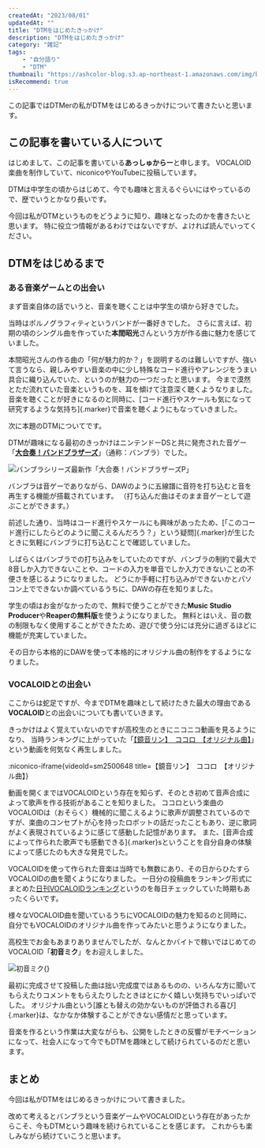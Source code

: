```yaml
---
createdAt: "2023/08/01"
updatedAt: ""
title: "DTMをはじめたきっかけ"
description: "DTMをはじめたきっかけ"
category: "雑記"
tags:
    - "自分語り"
    - "DTM"
thumbnail: "https://ashcolor-blog.s3.ap-northeast-1.amazonaws.com/img/blog/random-note/band_bro_p.JPG"
isRecommend: true
---
```


この記事ではDTMerの私がDTMをはじめるきっかけについて書きたいと思います。

## この記事を書いている人について

はじめまして、この記事を書いている**あっしゅからー**と申します。
VOCALOID楽曲を制作していて、niconicoやYouTubeに投稿しています。

DTMは中学生の頃からはじめて、今でも趣味と言えるぐらいにはやっているので、歴でいうとかなり長いです。

今回は私がDTMというものをどうように知り、趣味となったのかを書きたいと思います。
特に役立つ情報があるわけではないですが、よければ読んでいってください。

## DTMをはじめるまで

### ある音楽ゲームとの出会い

まず音楽自体の話でいうと、音楽を聴くことは中学生の頃から好きでした。

当時はポルノグラフィティというバンドが一番好きでした。
さらに言えば、初期の頃のシングル曲を作っていた**本間昭光**さんという方が作る曲に魅力を感じていました。

本間昭光さんの作る曲の「何が魅力的か？」を説明するのは難しいですが、強いて言うなら、親しみやすい音楽の中に少し特殊なコード進行やアレンジをうまい具合に織り込んでいた、というのが魅力の一つだったと思います。
今まで漠然とただ流れていた音楽というものを、耳を傾けて注意深く聴くようなりました。
音楽を聴くことが好きになるのと同時に、[コード進行やスケールも気になって研究するような気持ち]{.marker}で音楽を聴くようにもなっていきました。

次に本題のDTMについてです。

DTMが趣味になる最初のきっかけはニンテンドーDSと共に発売された音ゲー「[**大合奏！バンドブラザーズ**](https://www.nintendo.co.jp/ds/abbj/index.html
)」（通称：バンブラ）でした。

![バンブラシリーズ最新作「大合奏！バンドブラザーズP」](https://ashcolor-blog.s3.ap-northeast-1.amazonaws.com/img/blog/random-note/band_bro_p.JPG)

バンブラは音ゲーでありながら、DAWのように五線譜に音符を打ち込むと音を再生する機能が搭載されています。
（打ち込んだ曲はそのまま音ゲーとして遊ぶことができます。）

前述した通り、当時はコード進行やスケールにも興味があったため、[「このコード進行にしたらどのように聞こえるんだろう？」という疑問]{.marker}が生じたときに気軽にバンブラに打ち込むことで確認していました。

しばらくはバンブラでの打ち込みをしていたのですが、バンブラの制約で最大で8音しか入力できないことや、コードの入力を単音でしか入力できないことの不便さを感じるようになりました。
どうにか手軽に打ち込みができないかとパソコン上でできないか調べているうちに、DAWの存在を知りました。

学生の頃はお金がなかったので、無料で使うことができた**Music Studio Producer**や**Reaperの無料版**を使うようになりました。
無料とはいえ、音の数の制限もなく使用することができたため、遊びで使う分には充分に過ぎるほどに機能が充実していました。

その日から本格的にDAWを使って本格的にオリジナル曲の制作をするようになりました。

### VOCALOIDとの出会い

ここからは蛇足ですが、今までDTMを趣味として続けたきた最大の理由である**VOCALOID**との出会いについても書いていきます。

きっかけはよく覚えていないのですが高校生のときにニコニコ動画を見るようになり、
当時ランキングに上がっていた「[【鏡音リン】　ココロ　【オリジナル曲】](https://www.nicovideo.jp/watch/sm2500648)」という動画を何気なく再生しました。

:niconico-iframe{videoId=sm2500648 title=【鏡音リン】　ココロ　【オリジナル曲】}

動画を開くまではVOCALOIDという存在を知らず、そのとき初めて音声合成によって歌声を作る技術があることを知りました。
ココロという楽曲のVOCALOIDは（おそらく）機械的に聞こえるように歌声が調整されているのですが、楽曲のコンセプトが心を持ったロボットの話だったこともあり、逆に歌詞がよく表現されているように感じて感動した記憶があります。
また、[音声合成によって作られた歌声でも感動できる]{.marker}sということを自分自身の体験によって感じたのも大きな発見でした。

VOCALOIDを使って作られた音楽は当時でも無数にあり、その日からひたすらVOCALOIDの曲を聞くようになりました。
一日分の投稿曲をランキング形式にまとめた[日刊VOCALOIDランキング](https://www.nicovideo.jp/tag/%E6%97%A5%E5%88%8AVOCALOID%E3%83%A9%E3%83%B3%E3%82%AD%E3%83%B3%E3%82%B0)というのを毎日チェックしていた時期もあったくらいです。

様々なVOCALOID曲を聞いているうちにVOCALOIDの魅力を知るのと同時に、自分でもVOCALOIDのオリジナル曲を作ってみたいと思うようになりました。

高校生でお金もあまりありませんでしたが、なんとかバイトで稼いではじめてのVOCALOID「**初音ミク**」をお迎えしました。

![初音ミク](https://ashcolor-blog.s3.ap-northeast-1.amazonaws.com/img/blog/random-note/miku.JPG){}

最初に完成させて投稿した曲は拙い完成度ではあるものの、いろんな方に聞いてもらえたりコメントをもらえたりしたときはとにかく嬉しい気持ちでいっぱいでした。
オリジナル曲という[誰とも替えの効かないものが評価される喜び]{.marker}は、なかなか体験することができない感情だと思っています。

音楽を作るという作業は大変ながらも、公開をしたときの反響がモチベーションになって、社会人になって今でもDTMを趣味として続けられているのだと思います。

## まとめ

今回は私がDTMをはじめるきっかけについて書きました。

改めて考えるとバンブラという音楽ゲームやVOCALOIDという存在があったからこそ、今もDTMという趣味を続けられていることを感じます。
これからも楽しみながら続けていこうと思います。
